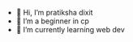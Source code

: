 - 👋 Hi, I’m pratiksha dixit
- 👀 I’m a beginner in cp
- 🌱 I’m currently learning web dev

<!---
d-pratiksha/d-pratiksha is a ✨ special ✨ repository because its `README.md` (this file) appears on your GitHub profile.
You can click the Preview link to take a look at your changes.
--->
